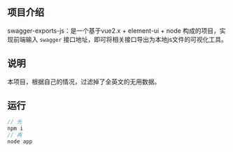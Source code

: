 
## 项目介绍
swagger-exports-js：是一个基于vue2.x + element-ui + node 构成的项目，实现前端输入 `swagger` 接口地址，即可将相关接口导出为本地js文件的可视化工具。

## 说明
本项目，根据自己的情况，过滤掉了全英文的无用数据。

## 运行
```js 
// 先
npm i
// 再
node app 
```